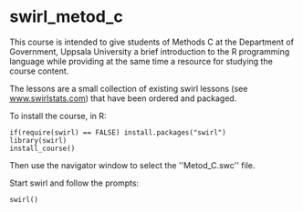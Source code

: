# swirl_metod_c


This course is intended to give students of Methods C at the Department of Government, Uppsala University a brief introduction to the R programming language while providing at the same time a resource for studying the course content. 

The lessons are a small collection of existing swirl lessons (see www.swirlstats.com) that have been ordered and packaged.  

To install the course, in R:
```
if(require(swirl) == FALSE) install.packages("swirl")
library(swirl)
install_course()
```
Then use the navigator window to select the ''Metod_C.swc'' file.

Start swirl and follow the prompts:
```
swirl()
```

